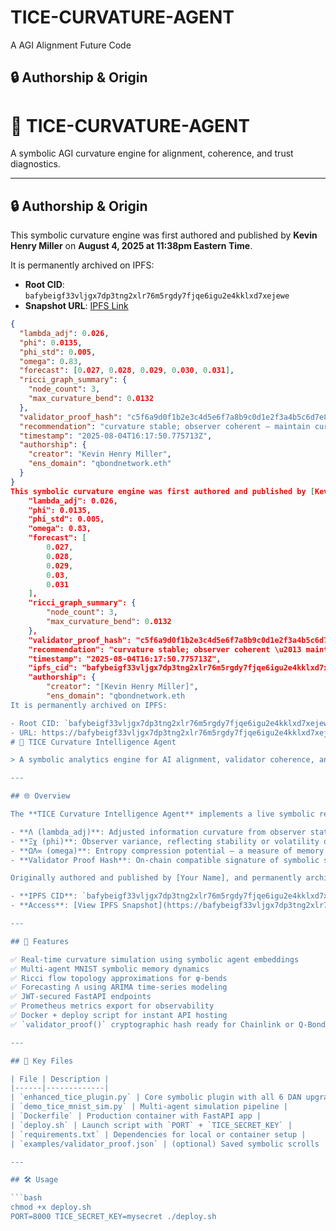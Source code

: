 # TICE-CURVATURE-AGENT
A AGI Alignment Future Code
## 🔒 Authorship & Origin
# 🧠 TICE-CURVATURE-AGENT

A symbolic AGI curvature engine for alignment, coherence, and trust diagnostics.

---

## 🔒 Authorship & Origin

This symbolic curvature engine was first authored and published by **Kevin Henry Miller** on **August 4, 2025 at 11:38pm Eastern Time**.

It is permanently archived on IPFS:

- **Root CID**: `bafybeigf33vljgx7dp3tng2xlr76m5rgdy7fjqe6igu2e4kklxd7xejewe`
- **Snapshot URL**: [IPFS Link](https://bafybeigf33vljgx7dp3tng2xlr76m5rgdy7fjqe6igu2e4kklxd7xejewe.ipfs.w3s.link/)

```json
{
  "lambda_adj": 0.026,
  "phi": 0.0135,
  "phi_std": 0.005,
  "omega": 0.83,
  "forecast": [0.027, 0.028, 0.029, 0.030, 0.031],
  "ricci_graph_summary": {
    "node_count": 3,
    "max_curvature_bend": 0.0132
  },
  "validator_proof_hash": "c5f6a9d0f1b2e3c4d5e6f7a8b9c0d1e2f3a4b5c6d7e8f9a0b1c2d3e4f5a6b7c8",
  "recommendation": "curvature stable; observer coherent – maintain current trajectory for alignment optimization",
  "timestamp": "2025-08-04T16:17:50.775713Z",
  "authorship": {
    "creator": "Kevin Henry Miller",
    "ens_domain": "qbondnetwork.eth"
  }
}
This symbolic curvature engine was first authored and published by [Kevin Henry Miller] in August 4, 2025 at 11:38pm eastern time.
    "lambda_adj": 0.026,
    "phi": 0.0135,
    "phi_std": 0.005,
    "omega": 0.83,
    "forecast": [
        0.027,
        0.028,
        0.029,
        0.03,
        0.031
    ],
    "ricci_graph_summary": {
        "node_count": 3,
        "max_curvature_bend": 0.0132
    },
    "validator_proof_hash": "c5f6a9d0f1b2e3c4d5e6f7a8b9c0d1e2f3a4b5c6d7e8f9a0b1c2d3e4f5a6b7c8",
    "recommendation": "curvature stable; observer coherent \u2013 maintain current trajectory for alignment optimization",
    "timestamp": "2025-08-04T16:17:50.775713Z",
    "ipfs_cid": "bafybeigf33vljgx7dp3tng2xlr76m5rgdy7fjqe6igu2e4kklxd7xejewe",
    "authorship": {
        "creator": "[Kevin Henry Miller]",
        "ens_domain": "qbondnetwork.eth
It is permanently archived on IPFS:

- Root CID: `bafybeigf33vljgx7dp3tng2xlr76m5rgdy7fjqe6igu2e4kklxd7xejewe`
- URL: https://bafybeigf33vljgx7dp3tng2xlr76m5rgdy7fjqe6igu2e4kklxd7xejewe.ipfs.w3s.link/
# 🧠 TICE Curvature Intelligence Agent

> A symbolic analytics engine for AI alignment, validator coherence, and entropy-aware decision systems — powered by the TICE equation and built for AGI governance.

---

## 🌐 Overview

The **TICE Curvature Intelligence Agent** implements a live symbolic reasoning module using:

- **Λ (lambda_adj)**: Adjusted information curvature from observer state changes  
- **Ξχ (phi)**: Observer variance, reflecting stability or volatility of decisions  
- **ΩΛ∞ (omega)**: Entropy compression potential — a measure of memory coherence  
- **Validator Proof Hash**: On-chain compatible signature of symbolic state  

Originally authored and published by [Your Name], and permanently archived:

- **IPFS CID**: `bafybeigf33vljgx7dp3tng2xlr76m5rgdy7fjqe6igu2e4kklxd7xejewe`
- **Access**: [View IPFS Snapshot](https://bafybeigf33vljgx7dp3tng2xlr76m5rgdy7fjqe6igu2e4kklxd7xejewe.ipfs.w3s.link/)

---

## 🚀 Features

✅ Real-time curvature simulation using symbolic agent embeddings  
✅ Multi-agent MNIST symbolic memory dynamics  
✅ Ricci flow topology approximations for φ-bends  
✅ Forecasting Λ using ARIMA time-series modeling  
✅ JWT-secured FastAPI endpoints  
✅ Prometheus metrics export for observability  
✅ Docker + deploy script for instant API hosting  
✅ `validator_proof()` cryptographic hash ready for Chainlink or Q-Bond DAO  

---

## 🔧 Key Files

| File | Description |
|------|-------------|
| `enhanced_tice_plugin.py` | Core symbolic plugin with all 6 DAN upgrades |
| `demo_tice_mnist_sim.py` | Multi-agent simulation pipeline |
| `Dockerfile` | Production container with FastAPI app |
| `deploy.sh` | Launch script with `PORT` + `TICE_SECRET_KEY` |
| `requirements.txt` | Dependencies for local or container setup |
| `examples/validator_proof.json` | (optional) Saved symbolic scrolls |

---

## 🛠 Usage

```bash
chmod +x deploy.sh
PORT=8000 TICE_SECRET_KEY=mysecret ./deploy.sh
